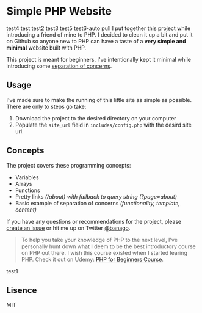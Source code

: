 # Simple PHP Website
test4
test
test2
test3
test5
test6-auto pull
I put together this project while introducing a friend of mine to PHP. I decided to clean it up a bit and put it on Github so anyone new to PHP can have a taste of a **very simple and minimal** website built with PHP.

This project is meant for beginners. I've intentionally kept it minimal while introducing some [separation of concerns](https://en.wikipedia.org/wiki/Separation_of_concerns).

## Usage

I've made sure to make the running of this little site as simple as possible. There are only to steps go take:

1. Download the project to the desired directory on your computer
2. Populate the `site_url` field in `includes/config.php` with the desird site url.

## Concepts

The project covers these programming concepts:

 * Variables
 * Arrays
 * Functions
 * Pretty links *(/about) with fallback to query string (?page=about)*
 * Basic example of separation of concerns *(functionality, template, content)*

If you have any questions or recommendations for the project, please [create an issue](https://github.com/banago/simple-php-website/issues/new) or hit me up on Twitter [@banago](https://twitter.com/banago).

> To help you take your knowledge of PHP to the next level, I've personally hunt down what I deem to be the best introductory course on PHP out there. I wish this course existed when I started learing PHP. Check it out on Udemy: [PHP for Beginners Course](https://click.linksynergy.com/link?id=jTy10g8O/M8&offerid=507388.1576856&type=2&murl=https%3A%2F%2Fwww.udemy.com%2Fphp-for-beginners-%2F).

test1
## Lisence

MIT
